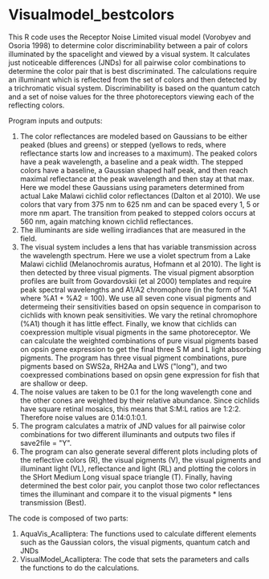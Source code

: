 # Visualmodel_bestcolors
This R code uses the Receptor Noise Limited visual model (Vorobyev and Osoria 1998) to determine color discriminability between a pair of colors illuminated by the spacelight and viewed by a visual system. It calculates just noticeable differences (JNDs) for all pairwise color combinations to determine the color pair that is best discriminated. The calculations require an illuminant which is reflected from the set of colors and then detected by a trichromatic visual system. Discriminability is based on the quantum catch and a set of noise values for the three photoreceptors viewing each of the reflecting colors.

Program inputs and outputs:
1. The color reflectances are modeled based on Gaussians to be either peaked (blues and greens) or stepped (yellows to reds, where reflectance starts low and increases to a maximum). The peaked colors have a peak wavelength, a baseline and a peak width. The stepped colors have a baseline, a Gaussian shaped half peak, and then reach maximal reflectance at the peak wavelength and then stay at that max. Here we model these Gaussians using parameters determined from actual Lake Malawi cichlid color reflectances (Dalton et al 2010). We use colors that vary from 375 nm to 625 nm and can be spaced every 1, 5 or more nm apart. The transition from peaked to stepped colors occurs at 560 nm, again matching known cichlid reflectances.
2. The illuminants are side welling irradiances that are measured in the field.
3. The visual system includes a lens that has variable transmission across the wavelength spectrum. Here we use a violet spectrum from a Lake Malawi cichlid (Melanochromis auratus, Hofmann et al 2010). The light is then detected by three visual pigments. The visual pigment absorption profiles are built from Govardovskii (et al 2000) templates and require peak spectral wavelengths and A1/A2 chromophore (in the form of %A1 where %A1 + %A2 = 100). We use all seven cone visual pigments and determeing their sensitivities based on opsin sequence in comparison to cichlids with known peak sensitivities. We vary the retinal chromophore (%A1) though it has little effect. Finally, we know that cichlids can coexpression multiple visual pigments in the same photoreceptor. We can calculate the weighted combinations of pure visual pigments based on opsin gene expression to get the final three S M and L light absorbing pigments. The program has three visual pigment combinations, pure pigments based on SWS2a, RH2Aa and LWS ("long"), and two coexpressed combinations based on opsin gene expression for fish that are shallow or deep.
4. The noise values are taken to be 0.1 for the long wavelength cone and the other cones are weighted by their relative abundance. Since cichlids have square retinal mosaics, this means that S:M:L ratios are 1:2:2. Therefore noise values are 0.14:0.1:0.1.
5. The program calculates a matrix of JND values for all pairwise color combinations for two different illuminants and outputs two files if save2file = "Y".
6. The program can also generate several different plots including plots of the reflective colors (R), the visual pigments (V), the visual pigments and illuminant light (VL), reflectance and light (RL) and plotting the colors in the SHort Medium Long visual space triangle (T). Finally, having determined the best color pair, you canplot those two color reflectances times the illuminant and compare it to the visual pigments * lens transmission (Best).

The code is composed of two parts:
1. AquaVis_Acalliptera: The functions used to calculate different elements such as the Gaussian colors, the visual pigments, quantum catch and JNDs
2. VisualModel_Acalliptera: The code that sets the parameters and calls the functions to do the calculations.
